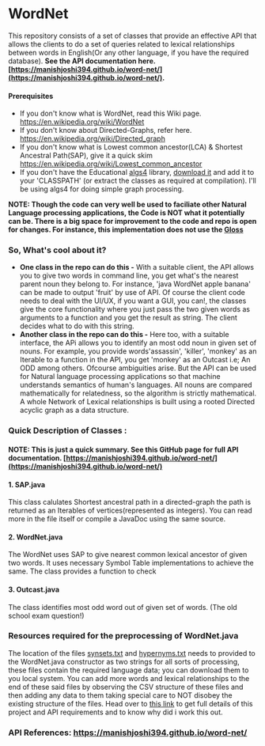# WordNet
This repository consists of a set of classes that provide an effective API that allows the clients to do a set of queries related to lexical relationships between words in English(Or any other language, if you have the required database).
**See the API documentation here. [https://manishjoshi394.github.io/word-net/](https://manishjoshi394.github.io/word-net/).**

####  Prerequisites
- If you don't know what is WordNet, read this Wiki page. https://en.wikipedia.org/wiki/WordNet
- If you don't know about Directed-Graphs, refer here. https://en.wikipedia.org/wiki/Directed_graph
- If you don't know what is Lowest common ancestor(LCA) & Shortest Ancestral Path(SAP), give it a quick skim https://en.wikipedia.org/wiki/Lowest_common_ancestor
- If you don't have the Educational [algs4](https://algs4.cs.princeton.edu/code/algs4.jar) library, [download it](https://algs4.cs.princeton.edu/code/algs4.jar) and add it to your 'CLASSPATH' (or extract the classes as required at compilation). I'll be using algs4 for doing simple graph processing. 

**NOTE: Though the code can very well be used to faciliate other Natural Language processing applications, the Code is NOT what it potentially can be. There is a big space for improvement to the code and repo is open for changes. For instance, this implementation does not use the [Gloss]( https://en.wikipedia.org/wiki/Gloss_(annotation))**
 
### So, What's cool about it?
- **One class in the repo can do this -** 
With a suitable client, the API allows you to give two words in command line, you get what's the nearest parent noun they belong to.
For instance, 'java WordNet apple banana' can be made to output 'fruit' by use of API. Of course the client code needs to deal with the UI/UX, if you want a GUI, you can!, the classes give the core functionality where you just pass the two given words as arguments to a function and you get the result as string. The client decides what to do with this string.
- **Another class in the repo can do this -**
Here too, with a suitable interface, the APi allows you to identify an most odd noun in given set of nouns. For example, you provide words'assassin', 'killer', 'monkey' as an Iterable to a function in the API, you get 'monkey' as an Outcast i.e; An ODD among others. Ofcourse ambiguities arise. But the API can be used for Natural language processing applications so that machine understands semantics of human's languages.
All nouns are compared mathematically for relatedness, so the algorithm is strictly mathematical. A whole Network of Lexical 
relationships is built using a rooted Directed acyclic graph as a data structure.

### Quick Description of Classes :
#### NOTE: This is just a quick summary. See this GitHub page for full API documentation. [https://manishjoshi394.github.io/word-net/](https://manishjoshi394.github.io/word-net/)
#### 1. SAP.java
This class calulates Shortest ancestral path in a directed-graph the path is returned as an Iterables of vertices(represented as integers). You can read more in the file itself or compile a JavaDoc using the same source.
#### 2. WordNet.java
The WordNet uses SAP to give nearest common lexical ancestor of given two words. It uses necessary Symbol Table implementations to achieve the same. The class provides a function to check 
#### 3. Outcast.java
The class identifies most odd word out of given set of words. (The old school exam question!)

### Resources required for the preprocessing of WordNet.java
The location of the files [synsets.txt](http://coursera.cs.princeton.edu/algs4/testing/wordnet/synsets.txt) and [hypernyms.txt](http://coursera.cs.princeton.edu/algs4/testing/wordnet/hypernyms.txt) needs to provided to the WordNet.java constructor as two strings for all sorts of processing, these files contain the required language data; you can download them to you local system.
You can add more words and lexical relationships to the end of these said files by observing the CSV structure of these files and then adding any data to them taking special care to NOT disobey the existing structure of the files.
Head over to [this link](
http://coursera.cs.princeton.edu/algs4/assignments/wordnet.html) to get full details of this project and API requirements and to know why did i work this out.

### API References: https://manishjoshi394.github.io/word-net/
